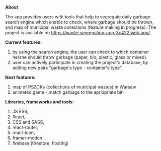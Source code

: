 **About**

The app provides users with tools that help to segregate daily garbage: search engine which enable to check, where garbage should be thrown, and map of municipal waste collections (feature making in progress).
The project is available on https://waste-segregation-app-3c422.web.app/.

**Current features:**
1. by using the search engine, the user can check to which container he/she should throw garbage (paper, bio, plastic, glass or mixed).
2. user can actively participate in creating the project's database, by adding new pairs "garbage's type - container's type".

**Next features:**
1. map of PSZOKs (collections of municipal wastes) in Warsaw
2. animated game - match garbage to the apriopriate bin

**Libraries, frameworks and tools:**
1. JS ES6,
2. React,
3. CSS and SASS,
4. react-router,
5. react-icon,
6. framer-motion
7. firebase (firestore, hosting)

